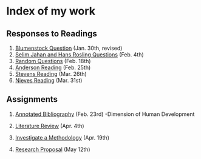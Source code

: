 # Index of my work

## Responses to Readings
1. [Blumenstock Question](https://maxwellfonss.github.io/Workshop/blumenstock) (Jan. 30th, revised)
2. [Selim Jahan and Hans Rosling Questions](https://maxwellfonss.github.io/Workshop/selim_jahan) (Feb. 4th)
3. [Random Questions](https://maxwellfonss.github.io/Workshop/random_question) (Feb. 18th)
4. [Anderson Reading](https://maxwellfonss.github.io/Workshop/anderson) (Feb. 25th)
5. [Stevens Reading](https://maxwellfonss.github.io/Workshop/stevens) (Mar. 26th)
6. [Nieves Reading](https://maxwellfonss.github.io/Workshop/nieves) (Mar. 31st)


## Assignments

1. [Annotated Bibliography](https://maxwellfonss.github.io/Workshop/bibliography) (Feb. 23rd)
    -Dimension of Human Development

2. [Literature Review](https://maxwellfonss.github.io/Workshop/litreview) (Apr. 4th)

3. [Investigate a Methodology](https://maxwellfonss.github.io/Workshop/assignment3) (Apr. 19th)

4. [Research Proposal](https://maxwellfonss.github.io/Workshop/Data150Final.pdf) (May 12th)













